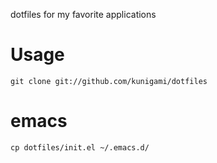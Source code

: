 dotfiles for my favorite applications

Usage
==

    git clone git://github.com/kunigami/dotfiles

emacs
=====

    cp dotfiles/init.el ~/.emacs.d/


